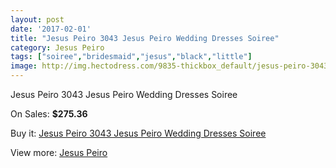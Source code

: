 ```yaml
---
layout: post
date: '2017-02-01'
title: "Jesus Peiro 3043 Jesus Peiro Wedding Dresses Soiree"
category: Jesus Peiro
tags: ["soiree","bridesmaid","jesus","black","little"]
image: http://img.hectodress.com/9835-thickbox_default/jesus-peiro-3043-jesus-peiro-wedding-dresses-soiree.jpg
---
```

Jesus Peiro 3043 Jesus Peiro Wedding Dresses Soiree

On Sales: **$275.36**
<a href="https://www.hectodress.com/jesus-peiro/4938-jesus-peiro-3043-jesus-peiro-wedding-dresses-soiree.html"><amp-img layout="responsive" width="600" height="600" src="//img.hectodress.com/9835-thickbox_default/jesus-peiro-3043-jesus-peiro-wedding-dresses-soiree.jpg" alt="Jesus Peiro 3043 Jesus Peiro Wedding Dresses Soiree 0" /></a>
<a href="https://www.hectodress.com/jesus-peiro/4938-jesus-peiro-3043-jesus-peiro-wedding-dresses-soiree.html"><amp-img layout="responsive" width="600" height="600" src="//img.hectodress.com/9837-thickbox_default/jesus-peiro-3043-jesus-peiro-wedding-dresses-soiree.jpg" alt="Jesus Peiro 3043 Jesus Peiro Wedding Dresses Soiree 1" /></a>
<a href="https://www.hectodress.com/jesus-peiro/4938-jesus-peiro-3043-jesus-peiro-wedding-dresses-soiree.html"><amp-img layout="responsive" width="600" height="600" src="//img.hectodress.com/9836-thickbox_default/jesus-peiro-3043-jesus-peiro-wedding-dresses-soiree.jpg" alt="Jesus Peiro 3043 Jesus Peiro Wedding Dresses Soiree 2" /></a>

Buy it: [Jesus Peiro 3043 Jesus Peiro Wedding Dresses Soiree](https://www.hectodress.com/jesus-peiro/4938-jesus-peiro-3043-jesus-peiro-wedding-dresses-soiree.html "Jesus Peiro 3043 Jesus Peiro Wedding Dresses Soiree")

View more: [Jesus Peiro](https://www.hectodress.com/81-jesus-peiro "Jesus Peiro")